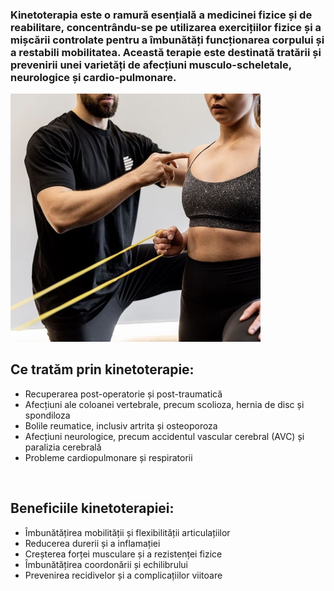 ### Kinetoterapia este o ramură esențială a medicinei fizice și de reabilitare, concentrându-se pe utilizarea exercițiilor fizice și a mișcării controlate pentru a îmbunătăți funcționarea corpului și a restabili mobilitatea. Această terapie este destinată tratării și prevenirii unei varietăți de afecțiuni musculo-scheletale, neurologice și cardio-pulmonare.

<img src="kineto_1.jpeg" width="400" alt="kinetoterapie" />

## Ce tratăm prin kinetoterapie:

* Recuperarea post-operatorie și post-traumatică
* Afecțiuni ale coloanei vertebrale, precum scolioza, hernia de disc și spondiloza
* Bolile reumatice, inclusiv artrita și osteoporoza
* Afecțiuni neurologice, precum accidentul vascular cerebral (AVC) și paralizia cerebrală
* Probleme cardiopulmonare și respiratorii

<br>

## Beneficiile kinetoterapiei:

* Îmbunătățirea mobilității și flexibilității articulațiilor
* Reducerea durerii și a inflamației
* Creșterea forței musculare și a rezistenței fizice
* Îmbunătățirea coordonării și echilibrului
* Prevenirea recidivelor și a complicațiilor viitoare
